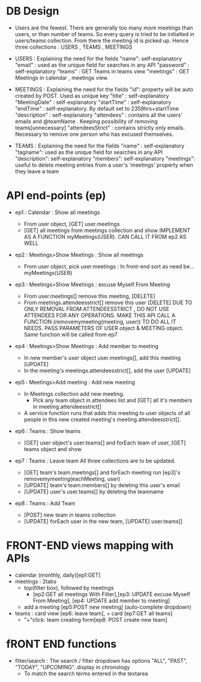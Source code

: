 # DB Design
- Users are the fewest. There are generally too many more meetings than users, or than number of teams.
    So every query is tried to be initialted in users/teams collection. From there the meeting id is picked up.
    Hence three collections : USERS , TEAMS , MEETINGS

- USERS : Explaining the need for the fields
        "name": self-explanatory
        "email" : used as the unique field for searches in any API
        "password" : self-explanatory
        "teams" : GET Teams in teams view
        "meetings" : GET Meetings in calendar , meetings view.

- MEETINGS : Explaining the need for the fields
        "id": property will be auto created by POST. Used as unique key
        "title" : self-explanatory
        "MeetingDate" : self-explanatory
        "startTime" : self-explanatory
        "endTime" : self-explanatory. By default set to 2359hrs+startTime
        "description" : self-explanatory
        "attendees" : contains all the users' emails and @teamName . Keeping possibility of removing teams[unnecessary]
        "attendeesStrict" : contains strictly only emails. Necessary to remove one person who has excused themselves.

- TEAMS : Explaining the need for the fields
        "name" : self-explanatory
        "tagname": used as the unique field for searches in any API
        "description": self-explanatory
        "members": self-explanatory
        "meetings": useful to delete meeting entries from a user's 'meetings' property when they leave a team

# API end-points (ep)
- ep1 : Calendar : Show all meetings
    - From user object, [GET] user.meetings
    - [GET] all meetings from meetings collection and show
    IMPLEMENT AS A FUNCTION myMeetings(USER). CAN CALL IT FROM ep2 AS WELL

- ep2 : Meetings>Show Meetings : Show all meetings
    - From user object, pick user.meetings : In front-end sort as need be... myMeetings(USER)

- ep3 : Meetings>Show Meetings : excuse Myself From Meeting 
    - From user.meetings[] remove this meeting, [DELETE]
    - From meetings.attendeesstrict[] remove this user [DELETE]
    DUE TO ONLY REMOVAL FROM ATTENDEESSTRICT , DO NOT USE ATTENDEES FOR ANY OPERATIONS.
    MAKE THIS API CALL A FUNCTION (removemymeeting(meeting, user)) TO DO ALL IT NEEDS. PASS PARAMETERS OF USER object & MEETING object. Same function will be called from ep7

- ep4 : Meetings>Show Meetings : Add member to meeting
    - In new member's user object user.meetings[], add this meeting [UPDATE]
    - In the meeting's meetings.attendeesstrict[], add the user [UPDATE]

- ep5 : Meetings>Add meeting : Add new meeting
    - In Meetings collection add new meeting.
        - Pick any team object in attendees list and [GET] all it's members in meeting.attendeesstrict[]
    - A service function runs that adds this meeting to user objects of all people in this new created meeting's meeting.attendeesstrict[]. 

- ep6 : Teams : Show teams
    - [GET] user object's user.teams[] and forEach team of user, [GET] teams object and show

- ep7 : Teams : Leave team
  All three collections are to be updated.
    - [GET] team's team.meetings[] and forEach meeting run [ep3]'s removemymeeting(eachMeeting, user)
    - [UPDATE] team's team.members[] by deleting this user's email
    - [UPDATE] user's user.teams[] by deleting the teamname

- ep8 : Teams : Add Team
    - [POST] new team in teams collection
    - [UPDATE] forEach user in the new team, [UPDATE] user.teams[]

# FRONT-END views mapping with APIs
- calendar (monthly, daily)[ep1:GET]
- meetings : 2tabs
    - top(filter box), followed by meetings 
        - [ep2:GET all meetings With Filter],[ep3: UPDATE excuse Myself From Meeting], [ep4: UPDATE add member to     meeting]
    - add a meeting [ep5:POST new meeting] (auto-complete dropdown)
- teams : card view [ep6: leave team], + card [ep7:GET all teams]
    - "+"click: team creating form[ep8: POST create new team]

# fRONT END functions
- filter/search : The search / filter dropdown has options "ALL", "PAST", "TODAY", "UPCOMING". display in chronology
    - To match the search terms entered in the textarea 

